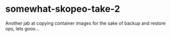 # somewhat-skopeo-take-2
Another jab at copying container images for the sake of backup and restore ops, lets gooo...
